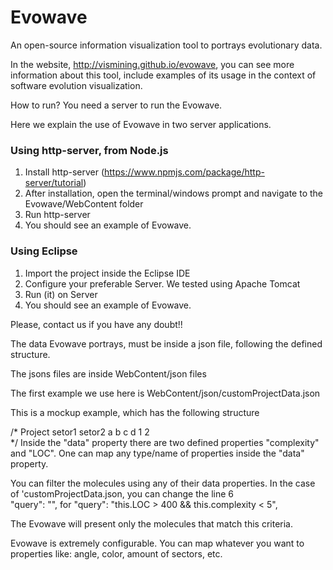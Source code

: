 Evowave
=======

An open-source information visualization tool to portrays evolutionary data.

In the website, http://vismining.github.io/evowave, you can see more information about this tool, 
include examples of its usage in the context of software evolution visualization. 

How to run?
You need a server to run the Evowave.

Here we explain the use of Evowave in two server applications.

### Using http-server, from Node.js
1. Install http-server (https://www.npmjs.com/package/http-server/tutorial)
2. After installation, open the terminal/windows prompt and navigate to the Evowave/WebContent folder
3. Run http-server
4. You should see an example of Evowave.

### Using Eclipse
1. Import the project inside the Eclipse IDE
2. Configure your preferable Server. We tested using Apache Tomcat
3. Run (it) on Server 
4. You should see an example of Evowave. 

Please, contact us if you have any doubt!!

The data Evowave portrays, must be inside a json file, following the defined structure.

The jsons files are inside WebContent/json files

The first example we use here is WebContent/json/customProjectData.json

This is a mockup example, which has the following structure 

/*
    Project
    	setor1
    	setor2
    		a
    		b
    		c
    		d
    			1
    			2   	
*/
Inside the "data" property there are two defined properties "complexity" and "LOC". 
One can map any type/name of properties inside the "data" property.
    
You can filter the molecules using any of their data properties. In the case of 'customProjectData.json, 
you can change the line 6  
	"query": "", 
for 
	"query": "this.LOC > 400 && this.complexity < 5",

The Evowave will present only the molecules that match this criteria.

Evowave is extremely configurable. You can map whatever you want to properties like:
angle, color, amount of sectors, etc.